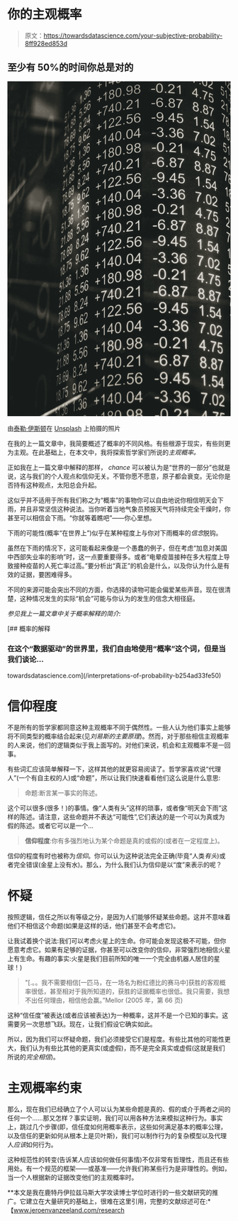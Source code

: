 # 你的主观概率

> 原文：<https://towardsdatascience.com/your-subjective-probability-8ff928ed853d>

## **至少有 50%的时间你总是对的**

![](img/d5e1fe7423877bc5b782b383aa3b9d68.png)

由[泰勒·伊斯顿](https://unsplash.com/@tylerleeeaston?utm_source=medium&utm_medium=referral)在 [Unsplash](https://unsplash.com?utm_source=medium&utm_medium=referral) 上拍摄的照片

在我的上一篇文章中，我简要概述了概率的不同风格。有些根源于现实，有些则更为主观。在此基础上，在本文中，我将探索哲学家们所说的*主观概率。*

正如我在上一篇文章中解释的那样， *chance* 可以被认为是“世界的一部分”也就是说，这与我们的个人观点和信仰无关。不管你愿不愿意，原子都会衰变。无论你是否持有这种观点，太阳总会升起。

这似乎并不适用于所有我们称之为“概率”的事物你可以自由地说你相信明天会下雨，并且非常坚信这种说法。当你听着当地气象员预报天气将持续完全干燥时，你甚至可以相信会下雨。“你就等着瞧吧”——你心里想。

下雨的可能性(概率“在世界上”)似乎在某种程度上与你对下雨概率的*信念*脱钩。

虽然在下雨的情况下，这可能看起来像是一个愚蠢的例子，但在考虑“加息对美国中西部失业率的影响”时，这一点要重要得多。或者“电晕疫苗接种在多大程度上导致接种疫苗的人死亡率过高。”要分析出“真正”的机会是什么，以及你认为什么是有效的证据，要困难得多。

不同的来源可能会突出不同的方面，你选择的读物可能会偏爱某些声音。现在很清楚，这种情况发生的实际“机会”可能与你认为的发生的信念大相径庭。

*参见我上一篇文章中关于概率解释的简介:*

[](/interpretations-of-probability-b254ad33fe50) [## 概率的解释

### 在这个“数据驱动”的世界里，我们自由地使用“概率”这个词，但是当我们谈论…

towardsdatascience.com](/interpretations-of-probability-b254ad33fe50) 

# 信仰程度

不是所有的哲学家都同意这种主观概率不同于偶然性。一些人认为他们事实上能够将不同类型的概率结合起来(见*刘易斯的主要原理*)。然而，对于那些相信主观概率的人来说，他们的逻辑类似于我上面写的。对他们来说，机会和主观概率不是一回事。

有些词汇应该简单解释一下，这样其他的就更容易阅读了。哲学家喜欢说“代理人”(一个有自主权的人)或“命题”，所以让我们快速看看他们这么说是什么意思:

> 命题:断言某一事实的陈述。

这个可以很多(很多！)的事情。像“人类有头”这样的琐事，或者像“明天会下雨”这样的陈述。请注意，这些命题并不表达“可能性”,它们表达的是一个可以为真或为假的陈述。或者它可以是一个…

> **信仰程度**:你有多强烈地认为某个命题是真的或假的(或者在一定程度上)。

信仰的程度有时也被称为*信仰*。你可以认为这种说法完全正确(毕竟“人类*有头*)或者完全错误(金星上没有水)。那么，为什么我们认为信仰是以“度”来表示的呢？

# 怀疑

按照逻辑，信任之所以有等级之分，是因为人们能够怀疑某些命题。这并不意味着他们不相信这个命题(如果是这样的话，他们甚至不会考虑它)。

让我试着换个说法:我们可以考虑火星上的生命。你可能会发现这极不可能，但你愿意考虑它。如果有足够的证据，你甚至可以改变你的信仰，非常强烈地相信火星上有生命。有趣的事实:火星是我们目前所知的唯一一个完全由机器人居住的星球！)

> "[.。。我不需要相信[一匹马，在一场名为粉红德比的赛马中]获胜的客观概率很低，甚至相对于我所知道的，获胜的证据概率也很低。我只需要，我想不出任何理由，相信他会赢。”Mellor (2005 年，第 66 页)

这种“信任度”被表达(或者应该被表达)为一种概率，这并不是一个已知的事实。这需要另一次思想飞跃。现在，让我们假设它确实如此。

所以，因为我们可以怀疑命题，我们必须接受它们是程度。有些比其他的可能性更大，我们认为有些比其他的更真实(或虚假)，而不是完全真实或虚假(这就是我们所说的*完全相信*)。

# 主观概率约束

那么，现在我们已经确立了个人可以认为某些命题是真的、假的或介于两者之间的任何一个……那又怎样？事实证明，我们可以用各种方法来模拟这种行为。事实上，跳过几个步骤(即，信任度如何用概率表示，这些如何满足基本的概率公理，以及信任的更新如何从根本上是贝叶斯)，我们可以制作行为的复杂模型以及代理人*应该*如何行为。

这种规范性的转变(告诉某人应该如何做任何事情)不仅非常有哲理性，而且还有些用处。有一个规范的框架——或基准——允许我们称某些行为是非理性的。例如，当一个人根据新的证据改变他们的主观概率时。

**本文是我在鹿特丹伊拉兹马斯大学攻读博士学位时进行的一些文献研究的推广。它建立在大量研究的基础上，很难在这里引用，完整的文献综述可在:*【www.jeroenvanzeeland.com/research 